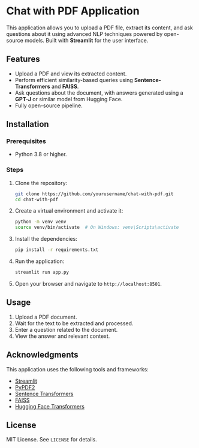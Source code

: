 # Chat with PDF Application

This application allows you to upload a PDF file, extract its content, and ask questions about it using advanced NLP techniques powered by open-source models. Built with **Streamlit** for the user interface.

## Features

- Upload a PDF and view its extracted content.
- Perform efficient similarity-based queries using **Sentence-Transformers** and **FAISS**.
- Ask questions about the document, with answers generated using a **GPT-J** or similar model from Hugging Face.
- Fully open-source pipeline.

## Installation

### Prerequisites

- Python 3.8 or higher.

### Steps

1. Clone the repository:
   ```bash
   git clone https://github.com/yourusername/chat-with-pdf.git
   cd chat-with-pdf
   ```

2. Create a virtual environment and activate it:
   ```bash
   python -m venv venv
   source venv/bin/activate  # On Windows: venv\Scripts\activate
   ```

3. Install the dependencies:
   ```bash
   pip install -r requirements.txt
   ```

4. Run the application:
   ```bash
   streamlit run app.py
   ```

5. Open your browser and navigate to `http://localhost:8501`.

## Usage

1. Upload a PDF document.
2. Wait for the text to be extracted and processed.
3. Enter a question related to the document.
4. View the answer and relevant context.

## Acknowledgments

This application uses the following tools and frameworks:

- [Streamlit](https://streamlit.io/)
- [PyPDF2](https://pypi.org/project/PyPDF2/)
- [Sentence Transformers](https://www.sbert.net/)
- [FAISS](https://faiss.ai/)
- [Hugging Face Transformers](https://huggingface.co/transformers/)

## License

MIT License. See `LICENSE` for details.